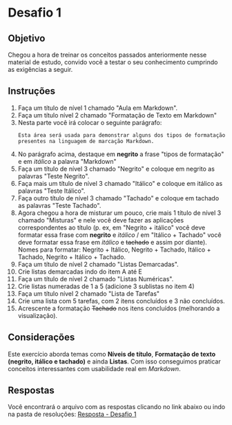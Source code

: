 # Desafio 1
## Objetivo
Chegou a hora de treinar os conceitos passados anteriormente nesse material de estudo, convido você a testar o seu conhecimento cumprindo as exigências a seguir.
## Instruções
1. Faça um título de nível 1 chamado "Aula em Markdown".
2. Faça um título nível 2 chamado "Formatação de Texto em Markdown"
3. Nesta parte você irá colocar o seguinte parágrafo:
   ```
   Esta área será usada para demonstrar alguns dos tipos de formatação presentes na linguagem de marcação Markdown.
   ```
4. No parágrafo acima, destaque em **negrito** a frase "tipos de formatação" e em _itálico_ a palavra "Markdown"
5. Faça um título de nível 3 chamado "Negrito" e coloque em negrito as palavras "Teste Negrito".
6. Faça mais um título de nível 3 chamado "Itálico" e coloque em itálico as palavras "Teste Itálico".
7. Faça outro título de nível 3 chamado "Tachado" e coloque em tachado as palavras "Teste Tachado".
8. Agora chegou a hora de misturar um pouco, crie mais 1 título de nível 3 chamado "Misturas" e nele você deve fazer as aplicações correspondentes ao título (p. ex, em "Negrito + itálico" você deve formatar essa frase com **negrito** e _itálico_ / em "Itálico + Tachado" você deve formatar essa frase em _itálico_ e ~~tachado~~ e assim por diante). Nomes para formatar: Negrito + Itálico, Negrito + Tachado, Itálico + Tachado, Negrito + Itálico + Tachado.
9. Faça um título de nível 2 chamado "Listas Demarcadas".
10. Crie listas demarcadas indo do item A até E
11. Faça um título de nível 2 chamado "Listas Numéricas".
12. Crie listas numeradas de 1 a 5 (adicione 3 sublistas no item 4)
13. Faça um título nível 2 chamado "Lista de Tarefas"
14. Crie uma lista com 5 tarefas, com 2 itens concluídos e 3 não concluídos.
15. Acrescente a formatação ~~Tachado~~ nos itens concluídos (melhorando a visualização).
## Considerações
Este exercício aborda temas como **Níveis de título**, __Formatação de texto (negrito, itálico e tachado)__ e ainda **Listas**. Com isso conseguimos praticar conceitos interessantes com usabilidade real em *Markdown*.
## Respostas
Você encontrará o arquivo com as respostas clicando no link abaixo ou indo na pasta de resoluções:
[Resposta - Desafio 1](../solutions/challenge-01-solutions.md)
